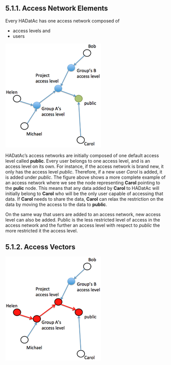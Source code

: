 ## 5.1.1. Access Network Elements

Every HADatAc has one access network composed of 
* access levels and 
* users

<img src="https://raw.githubusercontent.com/paulopinheiro1234/hadatac-screenshots/master/Sec5/access-network.png" width="300">

HADatAc’s access networks are initially composed of one default access level called __public__. Every user belongs to one access level, and is an access level on its own. For instance, if the access network is brand new, it only has the access level _public_. Therefore, if a new user _Carol_ is added, it is added under _public_. The figure above shows a more complete example of an access network where we see the node representing __Carol__ pointing to the __pulic__ node. This means that any data added by __Carol__ to HADatAc will initially belong to __Carol__ who will be the only user capable of accessing that data. If __Carol__ needs to share the data, __Carol__ can relax the restriction on the data by moving the access to the data to __public__. 

On the same way that users are added to an access network, new access level can also be added. Public is the less restricted level of access in the access network and the further an access level with respect to _public_ the more restricted it the access level.

## 5.1.2. Access Vectors

<img src="https://raw.githubusercontent.com/paulopinheiro1234/hadatac-screenshots/master/Sec5/access-vector.png" width="300">


